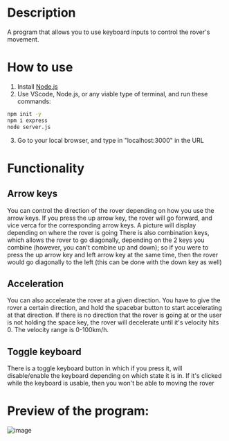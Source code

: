 # Description
A program that allows you to use keyboard inputs to control the rover's movement. 

# How to use
1. Install [Node.js](https://nodejs.org/en/download/)
2. Use VScode, Node.js, or any viable type of terminal, and run these commands:
```bash
npm init -y
npm i express
node server.js
```
3. Go to your local browser, and type in "localhost:3000" in the URL

# Functionality
## Arrow keys
You can control the direction of the rover depending on how you use the arrow keys. If you press the up arrow key, the rover will go forward, and vice verca for the corresponding arrow keys. A picture will display depending on where the rover is going
There is also combination keys, which allows the rover to go diagonally, depending on the 2 keys you combine (however, you can't combine up and down); so if you were to press the up arrow key and left arrow key at the same time, then the rover would go diagonally to the left (this can be done with the down key as well)

## Acceleration
You can also accelerate the rover at a given direction. You have to give the rover a certain direction, and hold the spacebar button to start accelerating at that direction. If there is no direction that the rover is going at or the user is not holding the space key, the rover will decelerate until it's velocity hits 0. The velocity range is 0-100km/h.

## Toggle keyboard
There is a toggle keyboard button in which if you press it, will disable/enable the keyboard depending on which state it is in. If it's clicked while the keyboard is usable, then you won't be able to moving the rover

# Preview of the program:

![image](https://user-images.githubusercontent.com/77501024/212005046-60e90c72-00ab-4308-8a31-670e504473cd.png)



